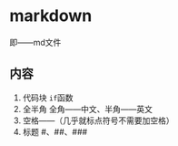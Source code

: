 # markdown  
即——md文件

## 内容
1. 代码块
```if```函数
2. 全半角
全角——中文、半角——英文
3. 空格——（几乎就标点符号不需要加空格）
4. 标题 #、##、###
